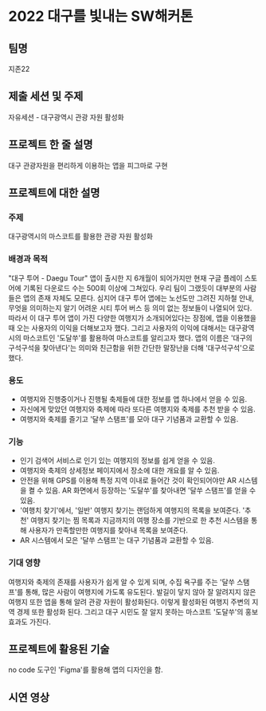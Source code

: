 # 2022 대구를 빛내는 SW해커톤

## 팀명

지존22

## 제출 세션 및 주제

자유세션 - 대구광역시 관광 자원 활성화

## 프로젝트 한 줄 설명

대구 관광자원을 편리하게 이용하는 앱을 피그마로 구현

## 프로젝트에 대한 설명

### 주제

대구광역시의 마스코트를 활용한 관광 자원 활성화
  
### 배경과 목적

"대구 투어 - Daegu Tour" 앱이 출시한 지 6개월이 되어가지만 현재 구글 플레이 스토어에 기록된 다운로드 수는 500회 이상에 그쳐있다. 우리 팀이 그랬듯이 대부분의 사람들은 앱의 존재 자체도 모른다. 심지어 대구 투어 앱에는 노선도만 그려진 지하철 안내, 무엇을 의미하는지 알기 어려운 시티 투어 버스 등 의미 없는 정보들이 나열되어 있다. 따라서 이 대구 투어 앱이 가진 다양한 여행지가 소개되어있다는 장점에, 앱을 이용했을 때 오는 사용자의 이익을 더해보고자 했다. 그리고 사용자의 이익에 대해서는 대구광역시의 마스코트인 '도달쑤'를 활용하여 마스코트를 알리고자 했다. 앱의 이름은 '대구의 구석구석을 찾아낸다'는 의미와 친근함을 위한 간단한 말장난을 더해 '대구석구석'으로 했다.

### 용도

- 여행지와 진행중이거나 진행될 축제들에 대한 정보를 앱 하나에서 얻을 수 있음.
- 자신에게 맞았던 여행지와 축제에 따라 또다른 여행지와 축제를 추천 받을 수 있음.
- 여행지와 축제를 즐기고 '달쑤 스탬프'를 모아 대구 기념품과 교환할 수 있음.

### 기능
  
- 인기 검색어 서비스로 인기 있는 여행지의 정보를 쉽게 얻을 수 있음.
- 여행지와 축제의 상세정보 페이지에서 장소에 대한 개요를 알 수 있음.
- 안전을 위해 GPS를 이용해 특정 지역 이내로 들어간 것이 확인되어야만 AR 시스템을 켤 수 있음. AR 화면에서 등장하는 '도달쑤'를 찾아내면 '달쑤 스탬프'를 얻을 수 있음.
- '여행치 찾기'에서, '일반' 여행지 찾기는 랜덤하게 여행지의 목록을 보여준다. '추천' 여행지 찾기는 찜 목록과 지금까지의 여행 장소를 기반으로 한 추천 시스템을 통해 사용자가 만족할만한 여행지를 찾아내 목록을 보여준다.
- AR 시스템에서 모은 '달쑤 스탬프'는 대구 기념품과 교환할 수 있음.

### 기대 영향

여행지와 축제의 존재를 사용자가 쉽게 알 수 있게 되며, 수집 욕구를 주는 '달쑤 스탬프'를 통해, 많은 사람이 여행지에 가도록 유도된다. 발길이 닿지 않아 잘 알려지지 않은 여행지 또한 앱을 통해 알려 관광 자원이 활성화된다. 이렇게 활성화된 여행지 주변의 지역 경제 또한 활성화 된다. 그리고 대구 시민도 잘 알지 못하는 마스코트 '도달쑤'의 홍보효과도 가진다.
  
## 프로젝트에 활용된 기술
no code 도구인 'Figma'를 활용해 앱의 디자인을 함.

## 시연 영상
